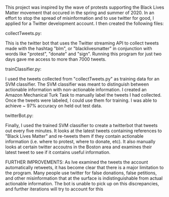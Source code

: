 This project was inspired by the wave of protests supporting the Black Lives Matter movement that occured in the spring and summer of 2020. In an effort to stop the spread of misinformation and to use twitter for good, I applied for a Twitter development account. I then created the following files:

collectTweets.py:

This is the twitter bot that uses the Twitter streaming API to collect tweets made with the hashtag "blm", or "blacklivesmatter" in conjunction with words like "protest", "donate" and "sign". Running this program for just two days gave me access to more than 7000 tweets.

trainClassifier.py:

I used the tweets collected from "collectTweets.py" as training data for an SVM classifier. The SVM classifier was meant to distinguish between actionable information with non-actionable information. I created an Amazon Mechanical Turk Task to manually label the tweets I had collected. Once the tweets were labeled, I could use them for training. I was able to achieve ~ 97% accuracy on held out test data.

twitterBot.py:

Finally, I used the trained SVM classifier to create a twitterbot that tweets out every five minutes. It looks at the latest tweets containing references to "Black Lives Matter" and re-tweets them if they contain actionable information (i.e. where to protest, where to donate, etc). It also manually looks at certain twitter accoutns in the Boston area and examines their latest tweet to see if it contains useful information.


FURTHER IMPROVEMENTS:
As Ive examined the tweets the account automatically retweets, it has become clear that there is a major limitation to the program. Many people use twitter for false donations, false petitions, and other misinformation that at the surface is indistinguishable from actual actionable information. The bot is unable to pick up on this discrepancies, and further iterations will try to account for this 
